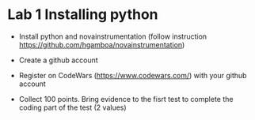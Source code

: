 # Lab 1 Installing python



* Install python and novainstrumentation (follow instruction https://github.com/hgamboa/novainstrumentation)

* Create a github account

* Register on CodeWars (https://www.codewars.com/) with your github account

* Collect 100 points. Bring evidence to the fisrt test to complete the coding part of the test (2 values)
